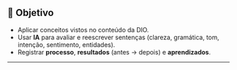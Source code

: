 

## 🎯 Objetivo

- Aplicar conceitos vistos no conteúdo da DIO.
- Usar **IA** para avaliar e reescrever sentenças (clareza, gramática, tom, intenção, sentimento, entidades).
- Registrar **processo**, **resultados** (antes → depois) e **aprendizados**.

---

